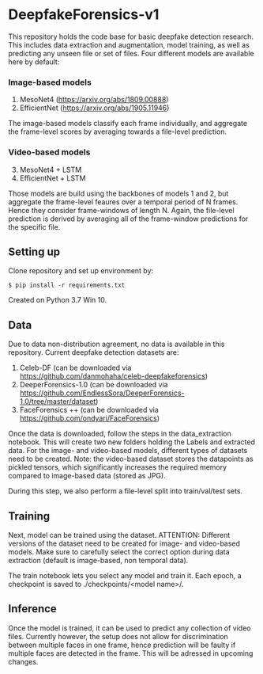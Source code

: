 # DeepfakeForensics-v1

This repository holds the code base for basic deepfake detection research. This includes data extraction and augmentation, model training, as well as predicting any 
unseen file or set of files. Four different models are available here by default:

### Image-based models
1. MesoNet4 (https://arxiv.org/abs/1809.00888)
2. EfficientNet (https://arxiv.org/abs/1905.11946)

The image-based models classify each frame individually, and aggregate the frame-level scores by averaging towards a file-level prediction.

### Video-based models
3. MesoNet4 + LSTM
4. EfficientNet + LSTM

Those models are build using the backbones of models 1 and 2, but aggregate the frame-level feaures over a temporal period of N frames. Hence they consider frame-windows of length
N. Again, the file-level prediction is derived by averaging all of the frame-window predictions for the specific file.

## Setting up
Clone repository and set up environment by:

<pre><code>$ pip install -r requirements.txt
</code></pre>

Created on Python 3.7 Win 10.

## Data
Due to data non-distribution agreement, no data is available in this repository. Current deepfake detection datasets are:

1. Celeb-DF (can be downloaded via https://github.com/danmohaha/celeb-deepfakeforensics)
2. DeeperForensics-1.0 (can be downloaded via https://github.com/EndlessSora/DeeperForensics-1.0/tree/master/dataset)
3. FaceForensics ++ (can be downloaded via https://github.com/ondyari/FaceForensics)

Once the data is downloaded, follow the steps in the data_extraction notebook. This will create two new folders holding the Labels and extracted data.
For the image- and video-based models, different types of datasets need to be created. Note: the video-based dataset stores the datapoints as pickled tensors, which significantly
increases the required memory compared to image-based data (stored as JPG). 

During this step, we also perform a file-level split into train/val/test sets.

## Training

Next, model can be trained using the dataset. ATTENTION: Different versions of the dataset need to be created for image- and video-based models. Make sure to carefully select the correct
option during data extraction (default is image-based, non temporal data).

The train notebook lets you select any model and train it. Each epoch, a checkpoint is saved to ./checkpoints/\<model name\>/.

## Inference

Once the model is trained, it can be used to predict any collection of video files. Currently however, the setup does not allow for discrimination between multiple faces
in one frame, hence prediction will be faulty if multiple faces are detected in the frame. This will be adressed in upcoming changes.
